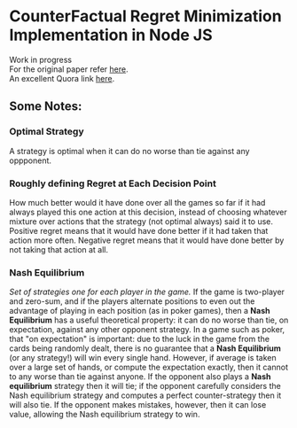 # CounterFactual Regret Minimization Implementation in Node JS

Work in progress
<br>
For the original paper refer <a href="http://modelai.gettysburg.edu/2013/cfr/cfr.pdf">here</a>.
<br>
An excellent Quora link <a href="https://qr.ae/pN21tl">here</a>.

## Some Notes:
### Optimal Strategy 
A strategy is optimal when it can do no worse than tie against any oppponent.

### Roughly defining Regret at Each Decision Point 
How much better would it have done over all the games so far if it had always played this one action at this decision, instead of choosing whatever mixture over actions that the strategy (not optimal always) said it to use.
Positive regret means that it would have done better if it had taken that action more often. 
Negative regret means that it would have done better by not taking that action at all.

### Nash Equilibrium
<i>Set of strategies one for each player in the game. </i>
If the game is two-player and zero-sum, and if the players alternate positions to even out the advantage of playing in each position (as in poker games), then a **Nash Equilibrium** has a useful theoretical property: it can do no worse than tie, on expectation, against any other opponent strategy. In a game such as poker, that "on expectation" is important: due to the luck in the game from the cards being randomly dealt, there is no guarantee that a **Nash Equilibrium** (or any strategy!) will win every single hand. However, if average is taken  over a large set of hands, or compute the expectation exactly, then it cannot to any worse than tie against anyone.
If the opponent also plays a **Nash equilibrium** strategy then it will tie; if the opponent carefully considers the Nash equilibrium strategy and computes a perfect counter-strategy then it will also tie. If the opponent makes mistakes, however, then it can lose value, allowing the Nash equilibrium strategy to win. 
